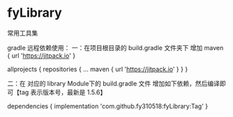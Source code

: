 # fyLibrary
常用工具集

gradle 远程依赖使用：
一：在项目根目录的 build.gradle 文件夹下 增加 maven { url 'https://jitpack.io' }

allprojects {
		repositories {
			...
			maven { url 'https://jitpack.io' }
		}
}

二：在 对应的 library Module下的 build.gradle 文件 增加如下依赖，然后编译即可【tag 表示版本号，最新是 1.5.6】

dependencies {
	        implementation 'com.github.fy310518:fyLibrary:Tag'
}
